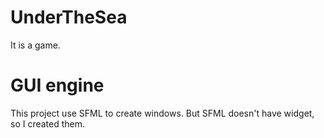 # UnderTheSea
It is a game.

# GUI engine

This project use SFML to create windows. But SFML doesn't have widget, so I created them.
